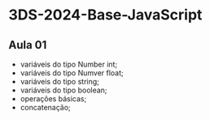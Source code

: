 # 3DS-2024-Base-JavaScript
## Aula 01
- variáveis do tipo Number int;
- variáveis do tipo Numver float;
- variáveis do tipo string;
- variáveis do tipo boolean;
- operações básicas;
- concatenação;

